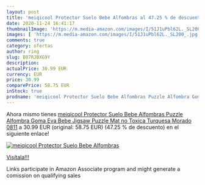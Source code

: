 ```yaml
---
layout: post
title: 'meiqicool Protector Suelo Bebe Alfombras al 47.25 % de descuento'
date: 2020-11-24 16:41:17
thumbnailImage: 'https://m.media-amazon.com/images/I/51J1uPbl62L._SL200_.jpg'
images: [ 'https://m.media-amazon.com/images/I/51J1uPbl62L._SL200_.jpg' ]
comments: true
category: ofertas
author: ring
slug: B07RJBXG9Y
description:
actualPrice: 30.99 EUR
currency: EUR
price: 30.99
comparePrice: 58.75 EUR
inStock: true
prodname: 'meiqicool Protector Suelo Bebe Alfombras Puzzle Alfombra Goma Eva Bebe Jigsaw Puzzle Mat no Toxica Turquesa Morado 0811'
---
```


Ahora mismo tienes [meiqicool Protector Suelo Bebe Alfombras Puzzle Alfombra Goma Eva Bebe Jigsaw Puzzle Mat no Toxica Turquesa Morado 0811](https://www.amazon.es/dp/B07RJBXG9Y/?tag=tolees-21) a 30.99 EUR (original: 58.75 EUR) (47.25 %  de descuento) en el siguiente enlace!

[![meiqicool Protector Suelo Bebe Alfombras](https://m.media-amazon.com/images/I/51J1uPbl62L._SL200_.jpg)](https://www.amazon.es/dp/B07RJBXG9Y/?tag=tolees-21)

[Visítala!!!](https://www.amazon.es/dp/B07RJBXG9Y/?tag=tolees-21)

Links participate in Amazon Associate program and might generate a comission on qualifying sales
